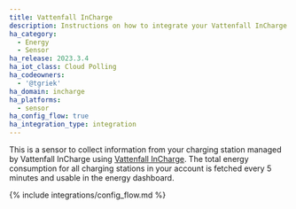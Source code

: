 ```yaml
---
title: Vattenfall InCharge
description: Instructions on how to integrate your Vattenfall InCharge managed charging stations within Home Assistant.
ha_category:
  - Energy
  - Sensor
ha_release: 2023.3.4
ha_iot_class: Cloud Polling
ha_codeowners:
  - '@tgriek'
ha_domain: incharge
ha_platforms:
  - sensor
ha_config_flow: true
ha_integration_type: integration
---
```


This is a sensor to collect information from your charging station managed by Vattenfall InCharge using [Vattenfall InCharge](https://myincharge.vattenfall.com/).
The total energy consumption for all charging stations in your account is fetched every 5 minutes and usable in the energy dashboard.

{% include integrations/config_flow.md %}